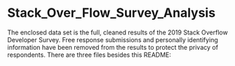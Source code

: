# Stack_Over_Flow_Survey_Analysis
The enclosed data set is the full, cleaned results of the 2019 Stack Overflow Developer Survey. Free response submissions and personally identifying information have been removed from the results to protect the privacy of respondents. There are three files besides this README:
